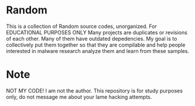 # Random
This is a collection of Random source codes, unorganized. For EDUCATIONAL PURPOSES ONLY  Many projects are duplicates or revisions of each other. Many of them have outdated depedencies. My goal is to collectively put them together so that they are compilable and help people interested in malware research analyze them and learn from these samples.






# Note




NOT MY CODE! I am not the author. This repository is for study purposes only, do not message me about your lame hacking attempts.


